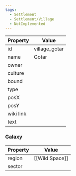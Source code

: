 ```yaml
---
tags:
  - Settlement
  - Settlement/Village
  - NotImplemented
---
```


| Property  | Value         |
| --------- | ------------- |
| id        | village_gotar |
| name      | Gotar         |
| owner     |               |
| culture   |               |
| bound     |               |
| type      |               |
| posX      |               |
| posY      |               |
| wiki link |               |
| text      |               |

### Galaxy
| Property | Value          |
| -------- | -------------- |
| region   | [[Wild Space]] |
| sector   |                |
